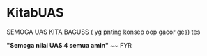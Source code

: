 # KitabUAS
SEMOGA UAS KITA BAGUSS ( yg pnting konsep oop gacor ges)
tes

__"Semoga nilai UAS 4 semua amin"__ ~~ FYR
